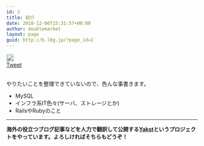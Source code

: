 ```yaml
---
id: 2
title: 紹介
date: 2010-12-06T15:31:57+00:00
author: doublemarket
layout: page
guid: http://b.l0g.jp/?page_id=2
---
```

<div class='wp_social_bookmarking_light'>
  <div class="wsbl_hatena_button">
    <a href="http://b.hatena.ne.jp/entry/http://b.l0g.jp/about/" class="hatena-bookmark-button" data-hatena-bookmark-title="紹介" data-hatena-bookmark-layout="standard" title="このエントリーをはてなブックマークに追加"> <img src="//b.hatena.ne.jp/images/entry-button/button-only@2x.png" alt="このエントリーをはてなブックマークに追加" width="20" height="20" style="border: none;" /></a>
  </div>
  
  <div class="wsbl_facebook_like">
    <div id="fb-root">
    </div><fb:like href="http://b.l0g.jp/about/" layout="button_count" action="like" width="100" share="false" show_faces="false" ></fb:like>
  </div>
  
  <div class="wsbl_twitter">
    <a href="https://twitter.com/share" class="twitter-share-button"{count} data-url="http://b.l0g.jp/about/" data-text="紹介" data-via="dblmkt " data-lang="ja">Tweet</a>
  </div>
  
  <div class="wsbl_google_plus_one">
    <g:plusone size="medium" annotation="none" href="http://b.l0g.jp/about/" ></g:plusone>
  </div>
</div>

<br class='wp_social_bookmarking_light_clear' />

<div>
  <p>
    やりたいことを整理できていないので、色んな事書きます。
  </p>
  
  <ul>
    <li>
      MySQL
    </li>
    <li>
      インフラ系IT色々(サーバ、ストレージとか)
    </li>
    <li>
      RailsやRubyのこと
    </li>
  </ul>
</div>

* * *

**海外の役立つブログ記事などを人力で翻訳して公開する[Yakst](https://yakst.com/ja)というプロジェクトをやっています。よろしければそちらもどうぞ！**